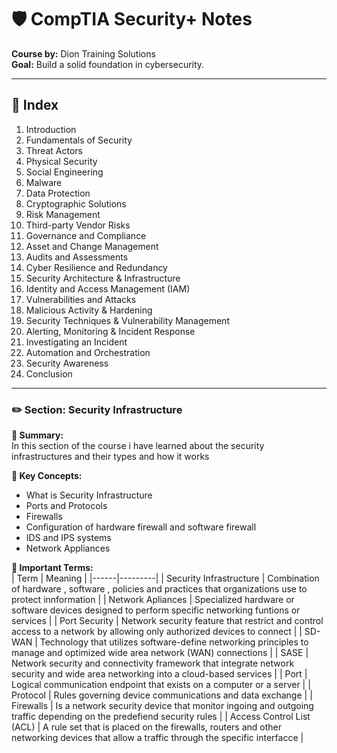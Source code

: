 # 🛡️ CompTIA Security+ Notes  
**Course by:** Dion Training Solutions  
**Goal:** Build a solid foundation in cybersecurity.


---

## 📘 Index

1. Introduction  
2. Fundamentals of Security  
3. Threat Actors  
4. Physical Security  
5. Social Engineering  
6. Malware  
7. Data Protection  
8. Cryptographic Solutions  
9. Risk Management  
10. Third-party Vendor Risks  
11. Governance and Compliance  
12. Asset and Change Management  
13. Audits and Assessments  
14. Cyber Resilience and Redundancy  
15. Security Architecture & Infrastructure  
16. Identity and Access Management (IAM)  
17. Vulnerabilities and Attacks  
18. Malicious Activity & Hardening  
19. Security Techniques & Vulnerability Management  
20. Alerting, Monitoring & Incident Response  
21. Investigating an Incident  
22. Automation and Orchestration  
23. Security Awareness  
24. Conclusion

---
### ✏️ Section: Security Infrastructure

**📌 Summary:**  
In this section of the course i have learned about the security infrastructures and their types and how it works

**🧠 Key Concepts:**  
- What is Security Infrastructure
- Ports and Protocols
- Firewalls
- Configuration of hardware firewall and software firewall
- IDS and IPS systems
- Network Appliances


**🔑 Important Terms:**  
| Term | Meaning |
|------|---------|
|   Security Infrastructure   |    Combination of hardware , software , policies and practices that organizations use to protect innformation     |
|   Network Apliances   |    Specialized hardware or software devices designed to perform specific networking funtions or services     |
|   Port Security    |    Network security feature that restrict and control access to a network by allowing only authorized devices to connect       |
|   SD-WAN   |    Technology that utilizes software-define networking principles to manage and optimized wide area network (WAN) connections    |
|   SASE   |    Network security and connectivity framework that integrate network security and wide area networking into a cloud-based services     |
|   Port   |     Logical communication endpoint that exists on a computer or a server    |
|   Protocol   |    Rules governing device communications and data exchange     |
|   Firewalls   |    Is a network security device that monitor ingoing and outgoing traffic depending on the predefiend security rules     |
|   Access Control List (ACL)   |    A rule set that is placed on the firewalls, routers and other networking devices that allow a traffic through the specific interfacce     |

